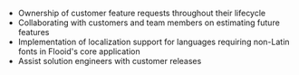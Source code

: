 - Ownership of customer feature requests throughout their lifecycle
- Collaborating with customers and team members on estimating future features
- Implementation of localization support for languages requiring non-Latin fonts in Flooid's core application
- Assist solution engineers with customer releases
